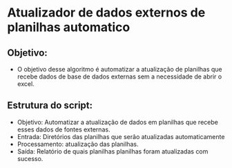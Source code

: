 # Atualizador de dados externos de planilhas automatico
## Objetivo:
* O objetivo desse algoritmo é automatizar a atualização de planilhas que recebe dados de base de dados externas sem a necessidade de abrir o excel.
## Estrutura do script:
* Objetivo: Automatizar a atualização de dados em planilhas que recebe esses dados de fontes externas.
* Entrada: Diretórios das planilhas que serão atualizadas automaticamente
* Processamento: atualização das planilhas.
* Saída: Relatório de quais planilhas planilhas foram atualizadas com sucesso.



